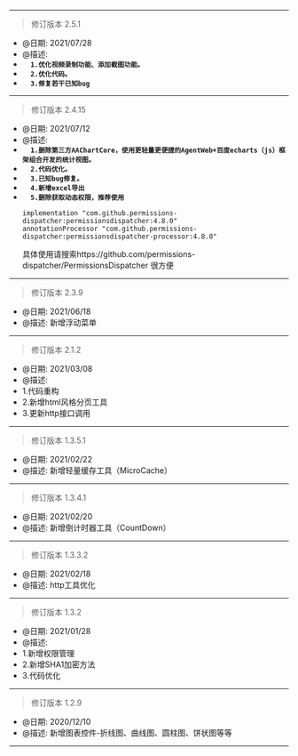 ***
> 修订版本 2.5.1
* @日期: 2021/07/28 <br>  
* @描述: <br> 
 * **`   1.优化视频录制功能、添加截图功能。 `** <br> 
 * **`   2.优化代码。 `** <br> 
 * **`   3.修复若干已知bug `**
***
> 修订版本 2.4.15
* @日期: 2021/07/12 <br>  
* @描述: <br>  
 * **`   1.删除第三方AAChartCore，使用更轻量更便捷的AgentWeb+百度echarts（js）框架组合开发的统计视图。 `** <br> 
 * **`   2.代码优化。 `** <br> 
 * **`   3.已知bug修复。 `**
 * **`   4.新增excel导出 `**
 * **`   5.删除获取动态权限，推荐使用 `**
     ```
     implementation "com.github.permissions-dispatcher:permissionsdispatcher:4.8.0"
     annotationProcessor "com.github.permissions-dispatcher:permissionsdispatcher-processor:4.8.0"
     ```
     具体使用请搜索https://github.com/permissions-dispatcher/PermissionsDispatcher 很方便<br>  
***
> 修订版本 2.3.9
* @日期: 2021/06/18
* @描述: 新增浮动菜单
***
> 修订版本 2.1.2
* @日期: 2021/03/08
* @描述: <br>
* 1.代码重构
* 2.新增html风格分页工具
* 3.更新http接口调用
***
> 修订版本 1.3.5.1
* @日期: 2021/02/22
* @描述: 新增轻量缓存工具（MicroCache）
***
> 修订版本 1.3.4.1
* @日期: 2021/02/20
* @描述: 新增倒计时器工具（CountDown）
***
> 修订版本 1.3.3.2
* @日期: 2021/02/18
* @描述: http工具优化
***
> 修订版本 1.3.2
* @日期: 2021/01/28
* @描述: <br>  
* 1.新增权限管理<br>  
* 2.新增SHA1加密方法<br>  
* 3.代码优化
***
> 修订版本 1.2.9
* @日期: 2020/12/10
* @描述: 新增图表控件-折线图、曲线图、圆柱图、饼状图等等
***
